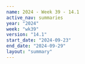 ```yaml
---
name: 2024 - Week 39 - 14.1
active_nav: summaries
year: "2024"
week: "wk39"
version: "14.1"
start_date: "2024-09-23"
end_date: "2024-09-29"
layout: "summary"
---
```

